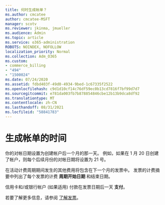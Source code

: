 ```yaml
---
title: 何时生成帐单？
ms.author: cmcatee
author: cmcatee-MSFT
manager: scotv
ms.reviewer: jkinma, jmueller
ms.audience: Admin
ms.topic: article
ms.service: o365-administration
ROBOTS: NOINDEX, NOFOLLOW
localization_priority: Normal
ms.collection: Adm_O365
ms.custom:
- commerce_billing
- "494"
- "1500024"
ms.date: 07/24/2020
ms.assetid: fdbd403f-49d0-4934-9bed-1c67335f2522
ms.openlocfilehash: c9d1d10cf14c76df59ec0b13cd7816f7bf99d7d7
ms.sourcegitcommit: e781da003fb7b878854846cbe12b13b9dca8df92
ms.translationtype: MT
ms.contentlocale: zh-CN
ms.lasthandoff: 08/31/2021
ms.locfileid: "58841783"
---
```

# <a name="when-is-the-billing-statement-generated"></a>生成帐单的时间

你的对帐日期设置为创建帐户后一个月的那一天。 例如，如果在 1 月 20 日创建了帐户，则每个后续月份的对帐日期将设置为 21 号。

在活动计费周期期间发生的其他费用将包含在下一个月的发票中。 发票的计费摘要中列出了每个发票的计费 **周期开始日期** 和结束日期。

信用卡和/或银行帐户 (如果适用) 付款在发票日期后一天 **支付**。
  
若要了解更多信息，请参阅 [了解发票](https://docs.microsoft.com/microsoft-365/commerce/billing-and-payments/understand-your-invoice2)。